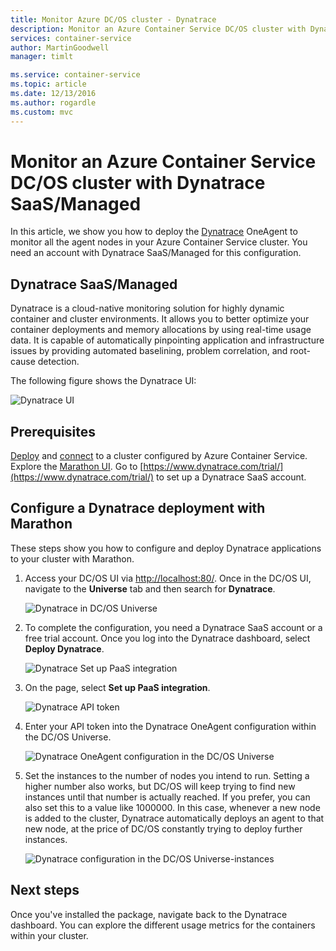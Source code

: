 ```yaml
---
title: Monitor Azure DC/OS cluster - Dynatrace
description: Monitor an Azure Container Service DC/OS cluster with Dynatrace. Deploy the Dynatrace OneAgent by using the DC/OS dashboard.
services: container-service
author: MartinGoodwell
manager: timlt

ms.service: container-service
ms.topic: article
ms.date: 12/13/2016
ms.author: rogardle
ms.custom: mvc
---
```


# Monitor an Azure Container Service DC/OS cluster with Dynatrace SaaS/Managed

In this article, we show you how to deploy the [Dynatrace](https://www.dynatrace.com/) OneAgent to monitor all the agent nodes in your Azure Container Service cluster. You need an account with Dynatrace SaaS/Managed for this configuration. 

## Dynatrace SaaS/Managed
Dynatrace is a cloud-native monitoring solution for highly dynamic container and cluster environments. It allows you to better optimize your container deployments and memory allocations by using real-time usage data. It is capable of automatically pinpointing application and infrastructure issues by providing automated baselining, problem correlation, and root-cause detection.

The following figure shows the Dynatrace UI:

![Dynatrace UI](./media/container-service-monitoring-dynatrace/dynatrace.png)

## Prerequisites 
[Deploy](container-service-deployment.md) and [connect](./../container-service-connect.md) to a cluster configured by Azure Container Service. Explore the [Marathon UI](container-service-mesos-marathon-ui.md). Go to [https://www.dynatrace.com/trial/](https://www.dynatrace.com/trial/) to set up a Dynatrace SaaS account.  

## Configure a Dynatrace deployment with Marathon
These steps show you how to configure and deploy Dynatrace applications to your cluster with Marathon.

1. Access your DC/OS UI via [http://localhost:80/](http://localhost:80/). Once in the DC/OS UI, navigate to the **Universe** tab and then search for **Dynatrace**.

    ![Dynatrace in DC/OS Universe](./media/container-service-monitoring-dynatrace/dynatrace-universe.png)

2. To complete the configuration, you need a Dynatrace SaaS account or a free trial account. Once you log into the Dynatrace dashboard, select **Deploy Dynatrace**.

    ![Dynatrace Set up PaaS integration](./media/container-service-monitoring-dynatrace/setup-paas.png)

3. On the page, select **Set up PaaS integration**. 

    ![Dynatrace API token](./media/container-service-monitoring-dynatrace/api-token.png) 

4. Enter your API token into the Dynatrace OneAgent configuration within the DC/OS Universe. 

    ![Dynatrace OneAgent configuration in the DC/OS Universe](./media/container-service-monitoring-dynatrace/dynatrace-config.png)

5. Set the instances to the number of nodes you intend to run. Setting a higher number also works, but DC/OS will keep trying to find new instances until that number is actually reached. If you prefer, you can also set this to a value like 1000000. In this case, whenever a new node is added to the cluster, Dynatrace automatically deploys an agent to that new node, at the price of DC/OS constantly trying to deploy further instances.

    ![Dynatrace configuration in the DC/OS Universe-instances](./media/container-service-monitoring-dynatrace/dynatrace-config2.png)

## Next steps

Once you've installed the package, navigate back to the Dynatrace dashboard. You can explore the different usage metrics for the containers within your cluster. 